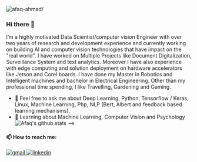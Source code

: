 
<p align="left"> <img src="https://komarev.com/ghpvc/?username=afaq-ahmadr&style=flat&color=blueviolet" alt=afaq-ahmad/> </p>


 ###  Hi there :raising_hand:
<!--
**afaq-ahmad/afaq-ahmad** is a ✨ _special_ ✨ repository because its `README.md` (this file) appears on your GitHub profile.

Here are some ideas to get you started:

- 🔭 I’m currently working on ...
- 🌱 I’m currently learning ...
- 👯 I’m looking to collaborate on ...
- 🤔 I’m looking for help with ...
- 💬 Ask me about ...
- 📫 How to reach me: ...
- 😄 Pronouns: ...
- ⚡ Fun fact: ...
-->

 <!-- # Sana Riaz [![HitCount](http://hits.dwyl.com/sanariaz154/sanariaz154.svg)](http://hits.dwyl.com/sanariaz154/sanariaz154) -->

<!-- ## Ph.D. Computer Science, School of Electrical Engineering & Computer Science (SEECS), NUST, Pakistan. (2019 - 2022) -->

I’m a highly motivated Data Scientist/computer vision Engineer with over two years of research and development experience and currently working on building AI and computer vision technologies that have impact on the "real world". I have worked on Multiple Projects like Document Digitalization, Surveillance System and text analytics. Moreover
I have also experience with edge computing and solution deployment on hardware accelerators like Jetson and Corel boards. I have done my Master in Robotics and Intelligent machines and bachelor in Electrical Engineering. Other than my professional time spending, I like Travelling, Gardening and Gaming.


* 💬 Feel free to ask me about Deep Learning, Python, Tensorflow / Keras, Linux, Machine Learning, Php, NLP (Bert, Albert and feedback based learning mechanisms).
* 📖 Learning about Machine Learning, Computer Vision and Psychology
![Afaq's github stats](https://github-readme-stats.vercel.app/api?username=afaq-ahmad&show_icons=true&hide_border=true)  -->

 
#### 📫 How to reach me:

<a href="mailto:afaq.ahmad100@gmail.com" target="_blank" rel="nofollow noopener noreferrer">
  <img alt="gmail" src="https://img.shields.io/badge/gmail-%23D14836.svg?&style=for-the-badge&logo=Gmail&logoColor=white"/>
</a>
<a href="https://www.linkedin.com/in/afaqahmadalvi/" target="_blank" rel="nofollow noopener noreferrer">
  <img alt="linkedin" src="https://img.shields.io/badge/linkedin-%230077B5.svg?&style=for-the-badge&logo=linkedIn&logoColor=white"/>
</a>



